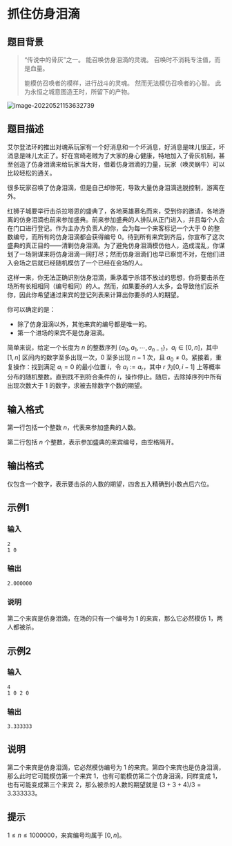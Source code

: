 # 抓住仿身泪滴

## 题目背景

> “传说中的骨灰”之一。
> 能召唤仿身泪滴的灵魂。
> 召唤时不消耗专注值，而是血量。
>
> 能模仿召唤者的模样，进行战斗的灵魂。
> 然而无法模仿召唤者的心智。
> 此为永恒之城意图造王时，所留下的产物。

![image-20220521153632739](https://s1.328888.xyz/2022/05/24/lukeC.png)

## 题目描述

艾尔登法环的推出对魂系玩家有一个好消息和一个坏消息，好消息是味儿很正，坏消息是味儿太正了。好在宫崎老贼为了大家的身心健康，特地加入了骨灰机制，甚至创造了仿身泪滴来给玩家当大哥，借着仿身泪滴的力量，玩家（唤灵蜗牛）可以比较轻松的通关。

很多玩家召唤了仿身泪滴，但是自己却惨死，导致大量仿身泪滴逃脱控制，游离在外。

红狮子城要举行击杀拉塔恩的盛典了，各地英雄慕名而来，受到你的邀请，各地游离的仿身泪滴也前来参加盛典。前来参加盛典的人排队从正门进入，并且每个人会在门口进行登记。作为主办方负责人的你，会为每一个来客标记一个大于 $0$ 的整数编号，而所有的仿身泪滴都会获得编号 $0$。待到所有来宾到齐后，你宣布了这次盛典的真正目的——清剿仿身泪滴。为了避免仿身泪滴模仿他人，造成混乱，你谋划了一场阴谋来将仿身泪滴一网打尽；然而仿身泪滴们也早已察觉不对，在他们进入会场之后就已经随机模仿了一个已经在会场的人。

​这样一来，你无法正确识别仿身泪滴，秉承着宁杀错不放过的思想，你将要击杀在场所有长相相同（编号相同）的人。然而，如果要杀的人太多，会导致他们反杀你，因此你希望通过来宾的登记列表来计算出你要杀的人的期望。

​你可以确定的是：

* 除了仿身泪滴以外，其他来宾的编号都是唯一的。
* 第一个进场的来宾不是仿身泪滴。

​简单来说，给定一个长度为 $n$ 的整数序列 $\{a_0,a_1,\cdots,a_{n-1}\}$，$a_i\in[0,n]$，其中 $[1,n]$ 区间内的数字至多出现一次，$0$ 至多出现 $n-1$ 次，且 $a_0\ne 0$。紧接着，重复操作：找到满足 $a_i=0$ 的最小位置 $i$，令 $a_i:=a_{r}$，其中 $r$ 为$[0,i-1]$ 上等概率分布的随机整数。直到找不到符合条件的 $i$，操作停止。随后，去除掉序列中所有出现次数大于 $1$ 的数字，求被去除数字个数的期望。

## 输入格式

第一行包括一个整数 $n$，代表来参加盛典的人数。

第二行包括 $n$ 个整数，表示参加盛典的来宾编号，由空格隔开。

## 输出格式

仅包含一个数字，表示要击杀的人数的期望，四舍五入精确到小数点后六位。

## 示例1

### 输入

```
2
1 0
```

### 输出

```
2.000000
```

### 说明

第二个来宾是仿身泪滴，在场的只有一个编号为 $1$ 的来宾，那么它必然模仿 $1$，两人都被杀。

## 示例2

### 输入

```
4
1 0 2 0
```

### 输出

```
3.333333
```

## 说明

第二个来宾是仿身泪滴，它必然模仿编号为 $1$ 的来宾。第四个来宾也是仿身泪滴，那么此时它可能模仿第一个来宾 $1$，也有可能模仿第二个仿身泪滴，同样变成 $1$，也有可能变成第三个来宾 $2$，那么被杀的人数的期望就是 $(3+3+4)/3=3.333333$。

## 提示

$1\le n \le 1000000$，来宾编号均属于 $[0,n]$。